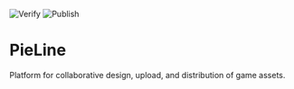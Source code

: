 ![Verify](https://github.com/kkorolyov/pieline/workflows/Verify/badge.svg)
![Publish](https://github.com/kkorolyov/pieline/workflows/Publish/badge.svg)

# PieLine
Platform for collaborative design, upload, and distribution of game assets.
